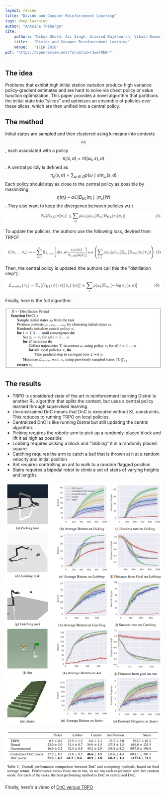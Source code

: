 ```yaml
---
layout: review
title: "Divide-and-Conquer Reinforcement Learning"
tags: deep-learning
author: "Antoine Théberge"
cite:
    authors: "Dibya Ghosh, Avi Singh, Aravind Rajeswaran, Vikash Kumar, Sergey Levine"
    title:   "Divide-and-Conquer Reinforcement Learning"
    venue:   "ICLR 2018"
pdf: "https://openreview.net/forum?id=rJwelMbR-"
---
```



## The idea

Problems that exhibit high initial station variation produce high variance policy-gradient estimates and are hard to solve via direct policy or value function optimization. This paper provides a novel algorithm that partitions the initial state into "slices" and optimizes an ensemble of policies over these slices, which are then unified into a central policy.

## The method

Initial states are sampled and then clustered using k-means into contexts $$ \omega_i $$, each associated with a policy $$ \pi_i(s,a) = \pi((\omega_i,s),a) $$. A central policiy is defined as $$ \pi_c(s,a)=\sum _{\omega\in\Omega} p({\omega}{\mid}s) \pi_{\omega} (s,a) $$ Each policy should stay as close to the central policy as possible by maximizing $$ \eta(\pi_i) - \alpha \mathbb{E}[D_{KL}(\pi_i{\mid}{\mid}\pi_c)] {\forall i} $$. They also want to keep the divergence between policies w.r.t 

![](/deep-learning/images/divide_and_conquer/eq1.png)

To update the policies, the authors use the following loss, devired from TRPO<sup>[1](https://arxiv.org/pdf/1502.05477.pdf)</sup>:

![](/deep-learning/images/divide_and_conquer/loss.png)

Then, the central policy is updated (the authors call this the "distillation step"):

![](/deep-learning/images/divide_and_conquer/central.png)

Finally, here is the full algorithm:

![](/deep-learning/images/divide_and_conquer/algorithm.png)


## The results

- TRPO is considered state of the art in reinforcement learning
Distral is another RL algorithm that splits the context, but uses a central policy learned through supervised learning
- Unconstrained DnC means that DnC is executed without KL constraints. This reduces to running TRPO on local policies.
- Centralized DnC is like running Distral but still updating the central algorithm.
- Picking requires the robotic arm to pick up a randomly-placed block and lift it as high as possible
- Lobbing requires picking a block and "lobbing" it in a randomly placed square
- Catching requires the arm to catch a ball that is thrown at it at a random velocity and initial position
- Ant requires controlling an ant to walk to a random flagged position
- Stairs requires a bipedal robot to climb a set of stairs of varying heights and lengths

![](/deep-learning/images/divide_and_conquer/results.png)

![](/deep-learning/images/divide_and_conquer/table.png)

Finally, here's a video of [DnC versus TRPO](https://sites.google.com/view/dnc-rl/)
